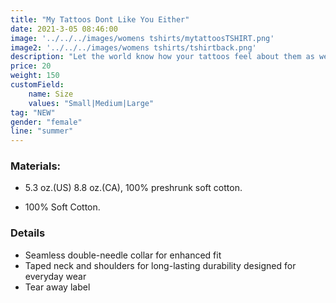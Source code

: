 ```yaml
---
title: "My Tattoos Dont Like You Either"
date: 2021-3-05 08:46:00
image: '../../../images/womens tshirts/mytattoosTSHIRT.png'
image2: '../../../images/womens tshirts/tshirtback.png'
description: "Let the world know how your tattoos feel about them as well"
price: 20
weight: 150
customField:
    name: Size
    values: "Small|Medium|Large"
tag: "NEW"
gender: "female"
line: "summer"
---
```


### Materials:  

- 5.3 oz.(US) 8.8 oz.(CA), 100% preshrunk soft cotton.

- 100% Soft Cotton.

### Details 

- Seamless double-needle collar for enhanced fit
- Taped neck and shoulders for long-lasting durability designed for everyday wear
- Tear away label



